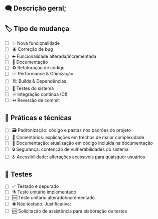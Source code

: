 ## 🗨️ Descrição geral;

<!--
  Adicione uma descrição das mudanças propostas neste Pull Request
-->

## 🏷️ Tipo de mudança

- [ ] ✨ Nova funcionalidade
- [ ] 🪲 Correção de bug
- [ ] ➕ Funcionalidade alterada/incrementada
- [ ] 📜 Documentação
- [ ] ♻️ Refatoração de código
- [ ] 📈 Performance & Otimização
- [ ] 🏗️ Builds & Dependências
- [ ] 🧪 Testes do sistema
- [ ] ♾️ Integração contínua (CI)
- [ ] ⏪ Reversão de commit

## 🎯 Práticas e técnicas

- [ ] 🗃️ Padronização: código e pastas nos padrões do projeto
- [ ] 💬 Comentários: explicações em trechos de maior complexidade
- [ ] 📝 Documentação: atualização em código incluída na documentação
- [ ] 🔒 Segurança: contenção de vulnerabilidades do sistema
- [ ] ♿ Acessibilidade: alterações acessíveis para quaisquer usuários

## 🔬 Testes

- [ ] ✅ Testado e depurado
- [ ] ⚗️ Teste unitário implementado
- [ ] 🆕 Teste unitário alterado/incrementado
- [ ] ⛔ Não testado. Justificativa:
- [ ] 🆘 Solicitação de assistência para elaboração de testes
